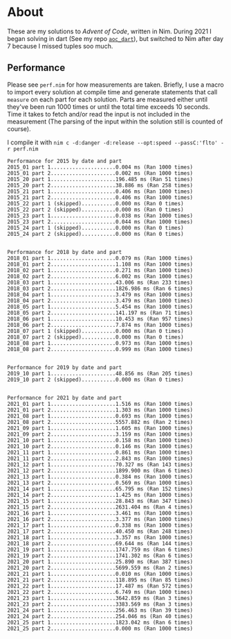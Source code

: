 # About
These are my solutions to *Advent of Code*, written in Nim. During 2021 I began solving in dart (See my repo [`aoc_dart`](https://github.com/EriKWDev/aoc_dart)), but switched to Nim after day 7 because I missed tuples soo much.

## Performance
Please see `perf.nim` for how measurements are taken. Briefly, I use a macro to import every solution at compile time and generate statements that call `measure` on each part for each solution. Parts are measured either until they've been run 1000 times or until the total time exceeds 10 seconds. Time it takes to fetch and/or read the input is not included in the measurement (The parsing of the input within the solution still is counted of course).

I compile it with `nim c -d:danger -d:release --opt:speed --passC:'flto' -r perf.nim`

```
Performance for 2015 by date and part
2015_01 part 1.....................0.004 ms (Ran 1000 times)
2015_01 part 2.....................0.002 ms (Ran 1000 times)
2015_20 part 1.....................196.485 ms (Ran 51 times)
2015_20 part 2.....................38.886 ms (Ran 258 times)
2015_21 part 1.....................0.406 ms (Ran 1000 times)
2015_21 part 2.....................0.406 ms (Ran 1000 times)
2015_22 part 1 (skipped)...........0.000 ms (Ran 0 times)
2015_22 part 2 (skipped)...........0.000 ms (Ran 0 times)
2015_23 part 1.....................0.038 ms (Ran 1000 times)
2015_23 part 2.....................0.044 ms (Ran 1000 times)
2015_24 part 1 (skipped)...........0.000 ms (Ran 0 times)
2015_24 part 2 (skipped)...........0.000 ms (Ran 0 times)


Performance for 2018 by date and part
2018_01 part 1.....................0.079 ms (Ran 1000 times)
2018_01 part 2.....................1.108 ms (Ran 1000 times)
2018_02 part 1.....................0.271 ms (Ran 1000 times)
2018_02 part 2.....................6.002 ms (Ran 1000 times)
2018_03 part 1.....................43.006 ms (Ran 233 times)
2018_03 part 2.....................1826.986 ms (Ran 6 times)
2018_04 part 1.....................3.479 ms (Ran 1000 times)
2018_04 part 2.....................3.479 ms (Ran 1000 times)
2018_05 part 1.....................5.454 ms (Ran 1000 times)
2018_05 part 2.....................141.197 ms (Ran 71 times)
2018_06 part 1.....................10.453 ms (Ran 957 times)
2018_06 part 2.....................7.874 ms (Ran 1000 times)
2018_07 part 1 (skipped)...........0.000 ms (Ran 0 times)
2018_07 part 2 (skipped)...........0.000 ms (Ran 0 times)
2018_08 part 1.....................0.973 ms (Ran 1000 times)
2018_08 part 2.....................0.999 ms (Ran 1000 times)


Performance for 2019 by date and part
2019_10 part 1.....................48.856 ms (Ran 205 times)
2019_10 part 2 (skipped)...........0.000 ms (Ran 0 times)


Performance for 2021 by date and part
2021_01 part 1.....................1.516 ms (Ran 1000 times)
2021_01 part 2.....................1.303 ms (Ran 1000 times)
2021_08 part 1.....................0.693 ms (Ran 1000 times)
2021_08 part 2.....................5557.882 ms (Ran 2 times)
2021_09 part 1.....................1.605 ms (Ran 1000 times)
2021_09 part 2.....................3.159 ms (Ran 1000 times)
2021_10 part 1.....................0.158 ms (Ran 1000 times)
2021_10 part 2.....................0.146 ms (Ran 1000 times)
2021_11 part 1.....................0.861 ms (Ran 1000 times)
2021_11 part 2.....................2.843 ms (Ran 1000 times)
2021_12 part 1.....................70.327 ms (Ran 143 times)
2021_12 part 2.....................1899.900 ms (Ran 6 times)
2021_13 part 1.....................0.384 ms (Ran 1000 times)
2021_13 part 2.....................0.569 ms (Ran 1000 times)
2021_14 part 1.....................65.795 ms (Ran 152 times)
2021_14 part 2.....................1.425 ms (Ran 1000 times)
2021_15 part 1.....................28.843 ms (Ran 347 times)
2021_15 part 2.....................2631.404 ms (Ran 4 times)
2021_16 part 1.....................3.461 ms (Ran 1000 times)
2021_16 part 2.....................3.377 ms (Ran 1000 times)
2021_17 part 1.....................0.338 ms (Ran 1000 times)
2021_17 part 2.....................40.450 ms (Ran 248 times)
2021_18 part 1.....................3.357 ms (Ran 1000 times)
2021_18 part 2.....................69.644 ms (Ran 144 times)
2021_19 part 1.....................1747.759 ms (Ran 6 times)
2021_19 part 2.....................1741.302 ms (Ran 6 times)
2021_20 part 1.....................25.890 ms (Ran 387 times)
2021_20 part 2.....................5699.559 ms (Ran 2 times)
2021_21 part 1.....................0.010 ms (Ran 1000 times)
2021_21 part 2.....................118.895 ms (Ran 85 times)
2021_22 part 1.....................17.487 ms (Ran 572 times)
2021_22 part 2.....................6.749 ms (Ran 1000 times)
2021_23 part 1.....................3642.859 ms (Ran 3 times)
2021_23 part 2.....................3383.569 ms (Ran 3 times)
2021_24 part 1.....................256.463 ms (Ran 39 times)
2021_24 part 2.....................254.046 ms (Ran 40 times)
2021_25 part 1.....................1823.042 ms (Ran 6 times)
2021_25 part 2.....................0.000 ms (Ran 1000 times)
```

